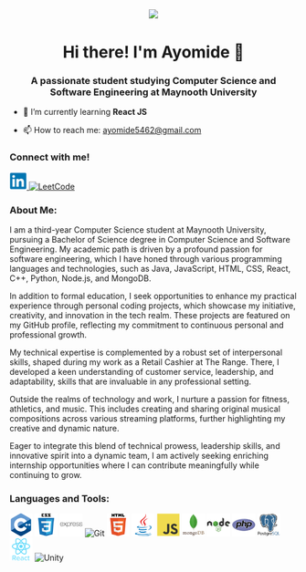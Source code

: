 <div align="center">
  <img src="https://i.gifer.com/origin/b9/b93c76b7a97212c68210dcf8301b12c6_w200.webp" width="500"/>
</div>

<h1 align="center"> Hi there! I'm Ayomide 👋</h1>
<h3 align="center">A passionate student studying Computer Science and Software Engineering at Maynooth University</h3>

- 🌱 I’m currently learning **React JS**

- 📫 How to reach me: [ayomide5462@gmail.com](mailto:ayomide5462@gmail.com)

<h3 align="left">Connect with me!</h3>
<p align="left">
  <a href="https://www.linkedin.com/in/ayomide-ogun-ajala/" target="_blank">
    <img src="https://raw.githubusercontent.com/devicons/devicon/master/icons/linkedin/linkedin-original.svg" alt="LinkedIn" width="30" height="30"/>
  </a>
  <a href="https://leetcode.com/byayo/" target="_blank">
    <img src="https://leetcode.com/static/images/LeetCode_logo_rvs.png" alt="LeetCode" width="30" height="30"/>
  </a>
</p>

<h3 align="left">About Me:</h3>
<p align="left">I am a third-year Computer Science student at Maynooth University, pursuing a Bachelor of Science degree in Computer Science and Software Engineering. My academic path is driven by a profound passion for software engineering, which I have honed through various programming languages and technologies, such as Java, JavaScript, HTML, CSS, React, C++, Python, Node.js, and MongoDB.</p>

<p align="left">In addition to formal education, I seek opportunities to enhance my practical experience through personal coding projects, which showcase my initiative, creativity, and innovation in the tech realm. These projects are featured on my GitHub profile, reflecting my commitment to continuous personal and professional growth.</p>

<p align="left">My technical expertise is complemented by a robust set of interpersonal skills, shaped during my work as a Retail Cashier at The Range. There, I developed a keen understanding of customer service, leadership, and adaptability, skills that are invaluable in any professional setting.</p>

<p align="left">Outside the realms of technology and work, I nurture a passion for fitness, athletics, and music. This includes creating and sharing original musical compositions across various streaming platforms, further highlighting my creative and dynamic nature.</p>

<p align="left">Eager to integrate this blend of technical prowess, leadership skills, and innovative spirit into a dynamic team, I am actively seeking enriching internship opportunities where I can contribute meaningfully while continuing to grow.</p>

<h3 align="left">Languages and Tools:</h3>
<p align="left">
  <img src="https://raw.githubusercontent.com/devicons/devicon/master/icons/cplusplus/cplusplus-original.svg" alt="C++" width="40" height="40"/>
  <img src="https://raw.githubusercontent.com/devicons/devicon/master/icons/css3/css3-original-wordmark.svg" alt="CSS3" width="40" height="40"/>
  <img src="https://raw.githubusercontent.com/devicons/devicon/master/icons/express/express-original-wordmark.svg" alt="Express.js" width="40" height="40"/>
  <img src="https://www.vectorlogo.zone/logos/git-scm/git-scm-icon.svg" alt="Git" width="40" height="40"/>
  <img src="https://raw.githubusercontent.com/devicons/devicon/master/icons/html5/html5-original-wordmark.svg" alt="HTML5" width="40" height="40"/>
  <img src="https://raw.githubusercontent.com/devicons/devicon/master/icons/java/java-original.svg" alt="Java" width="40" height="40"/>
  <img src="https://raw.githubusercontent.com/devicons/devicon/master/icons/javascript/javascript-original.svg" alt="JavaScript" width="40" height="40"/>
  <img src="https://raw.githubusercontent.com/devicons/devicon/master/icons/mongodb/mongodb-original-wordmark.svg" alt="MongoDB" width="40" height="40"/>
  <img src="https://raw.githubusercontent.com/devicons/devicon/master/icons/nodejs/nodejs-original-wordmark.svg" alt="Node.js" width="40" height="40"/>
  <img src="https://raw.githubusercontent.com/devicons/devicon/master/icons/php/php-original.svg" alt="PHP" width="40" height="40"/>
  <img src="https://raw.githubusercontent.com/devicons/devicon/master/icons/postgresql/postgresql-original-wordmark.svg" alt="PostgreSQL" width="40" height="40"/>
  <img src="https://raw.githubusercontent.com/devicons/devicon/master/icons/react/react-original-wordmark.svg" alt="React" width="40" height="40"/>
  <img src="https://www.vectorlogo.zone/logos/unity3d/unity3d-icon.svg" alt="Unity" width="40" height="40"/>
</p>
